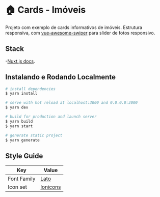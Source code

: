 # 🏠 Cards - Imóveis
Projeto com exemplo de cards informativos de imóveis.
Estrutura responsiva, com [vue-awesome-swiper](https://github.com/surmon-china/vue-awesome-swiper) para slider de fotos responsivo.

## Stack

-[Nuxt.js docs](https://nuxtjs.org).


## Instalando e Rodando Localmente

```bash
# install dependencies
$ yarn install

# serve with hot reload at localhost:3000 and 0.0.0.0:3000
$ yarn dev

# build for production and launch server
$ yarn build
$ yarn start

# generate static project
$ yarn generate
```

## Style Guide

| Key | Value |
|--|--|
| Font Family | [Lato](https://fonts.google.com/specimen/Lato) |
| Icon set | [Ionicons](https://github.com/ionic-team/ionicons) |

